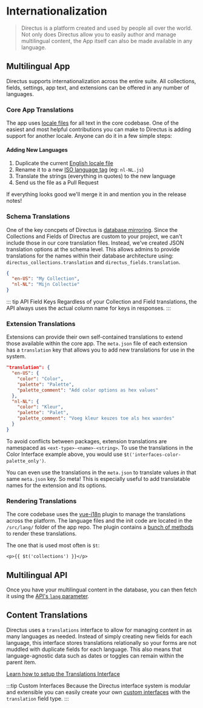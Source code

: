 # Internationalization

> Directus is a platform created and used by people all over the world. Not only does Directus allow you to easily author and manage multilingual content, the App itself can also be made available in any language.

## Multilingual App

Directus supports internationalization across the entire suite. All collections, fields, settings, app text, and extensions can be offered in any number of languages.

### Core App Translations

The app uses [locale files](https://github.com/directus/app/tree/master/src/lang/locales) for all text in the core codebase. One of the easiest and most helpful contributions you can make to Directus is adding support for another locale. Anyone can do it in a few simple steps:

#### Adding New Languages

1. Duplicate the current [English locale file](https://github.com/directus/app/blob/master/src/lang/locales/en-US.js)
2. Rename it to a new [ISO language tag](https://en.wikipedia.org/wiki/Language_localisation) (eg: `nl-NL.js`)
3. Translate the strings (everything in quotes) to the new language
4. Send us the file as a Pull Request

If everything looks good we'll merge it in and mention you in the release notes!

### Schema Translations

One of the key concpets of Directus is [database mirroring](/guides/database.md#database-mirroring). Since the Collections and Fields of Directus are custom to your project, we can't include those in our core translation files. Instead, we've created JSON translation options at the schema level. This allows admins to provide translations for the names within their database architecture using: `directus_collections.translation` and `directus_fields.translation`.

```json
{
  "en-US": "My Collection",
  "nl-NL": "Mijn Collectie"
}
```

::: tip API Field Keys
Regardless of your Collection and Field translations, the API always uses the actual column name for keys in responses.
:::

### Extension Translations

Extensions can provide their own self-contained translations to extend those available within the core app. The `meta.json` file of each extension has a `translation` key that allows you to add new translations for use in the system.

```json
"translation": {
  "en-US": {
    "color": "Color",
    "palette": "Palette",
    "palette_comment": "Add color options as hex values"
  },
  "nl-NL": {
    "color": "Kleur",
    "palette": "Palet",
    "palette_comment": "Voeg kleur keuzes toe als hex waardes"
  }
}
```

To avoid conflicts between packages, extension translations are namespaced as `<ext-type>-<name>-<string>`. To use the translations in the Color Interface example above, you would use `$t('interfaces-color-palette_only')`.

You can even use the translations in the `meta.json` to translate values _in_ that same `meta.json` key. So meta! This is especially useful to add translatable names for the extension and its options.

### Rendering Translations

The core codebase uses the [vue-i18n](https://github.com/kazupon/vue-i18n) plugin to manage the translations across the platform. The language files and the init code are located in the `/src/lang/` folder of the app repo. The plugin contains a [bunch of methods](https://kazupon.github.io/vue-i18n/) to render these translations.

The one that is used most often is `$t`:

```vue
<p>{{ $t('collections') }}</p>
```

## Multilingual API

Once you have your multilingual content in the database, you can then fetch it using the [API's `lang` parameter](/api-reference/reference.md#language).

## Content Translations

Directus uses a `translations` interface to allow for managing content in as many languages as needed. Instead of simply creating new fields for each language, this interface stores translations relationally so your forms are not muddled with duplicate fields for each language. This also means that language-agnostic data such as dates or toggles can remain within the parent item.

[Learn how to setup the Translations Interface](/guides/relationships.md#translations)

:::tip Custom Interfaces
Because the Directus interface system is modular and extensible you can easily create your own [custom interfaces](/extensions/interfaces.md) with the `translation` field type.
:::
